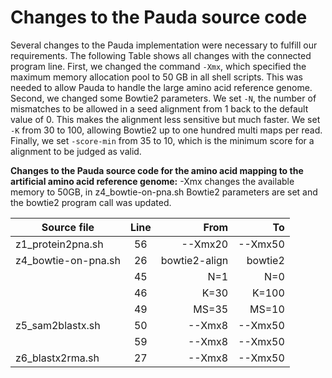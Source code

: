 # Changes to the Pauda source code

Several changes to the Pauda implementation were necessary
to fulfill our requirements. The following Table shows all
changes with the connected program line. First, we changed the command
`-Xmx`, which specified the maximum memory allocation pool to 50 GB
in all shell scripts. This was needed to allow Pauda to handle the large
amino acid reference genome. Second, we changed some Bowtie2 parameters. We
set `-N`, the number of mismatches to be allowed in a seed alignment
from 1 back to the default value of 0. This makes the alignment less
sensitive but much faster. We set `-K` from 30 to 100, allowing
Bowtie2 up to one hundred multi maps per read. Finally, we set
`-score-min` from 35 to 10, which is the minimum score for a
alignment to be judged as valid.


**Changes to the Pauda source code for the amino acid mapping to the artificial amino acid reference genome:** -Xmx changes the available memory to 50GB, in z4\_bowtie-on-pna.sh Bowtie2 parameters are set and the bowtie2 program call was updated.

| Source file  | Line          | From  | To   |
|------------- |:-------------:| -----:|-----:|
| z1\_protein2pna.sh | 56 | --Xmx20 | --Xmx50|
| z4\_bowtie-on-pna.sh | 26 | bowtie2-align | bowtie2|
| | 45 | N=1 | N=0|
| | 46 | K=30 | K=100|
| | 49 | MS=35 | MS=10| 
| z5\_sam2blastx.sh | 50 | --Xmx8 | --Xmx50|
| | 59 | --Xmx8 | --Xmx50|
| z6\_blastx2rma.sh | 27 | --Xmx8 | --Xmx50|

